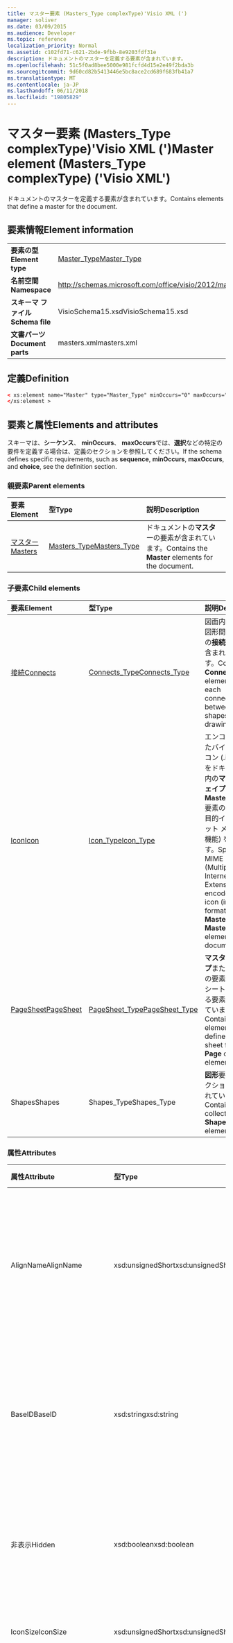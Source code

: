 ```yaml
---
title: マスター要素 (Masters_Type complexType)'Visio XML (')
manager: soliver
ms.date: 03/09/2015
ms.audience: Developer
ms.topic: reference
localization_priority: Normal
ms.assetid: c102fd71-c621-2bde-9fbb-8e9203fdf31e
description: ドキュメントのマスターを定義する要素が含まれています。
ms.openlocfilehash: 51c5f0ad8bee5000e981fcfd4d15e2e49f2bda3b
ms.sourcegitcommit: 9d60cd82b5413446e5bc8ace2cd689f683fb41a7
ms.translationtype: MT
ms.contentlocale: ja-JP
ms.lasthandoff: 06/11/2018
ms.locfileid: "19805829"
---
```

# <a name="master-element-masterstype-complextype-visio-xml"></a><span data-ttu-id="e336c-103">マスター要素 (Masters_Type complexType)'Visio XML (')</span><span class="sxs-lookup"><span data-stu-id="e336c-103">Master element (Masters_Type complexType) ('Visio XML')</span></span>

<span data-ttu-id="e336c-104">ドキュメントのマスターを定義する要素が含まれています。</span><span class="sxs-lookup"><span data-stu-id="e336c-104">Contains elements that define a master for the document.</span></span>
  
## <a name="element-information"></a><span data-ttu-id="e336c-105">要素情報</span><span class="sxs-lookup"><span data-stu-id="e336c-105">Element information</span></span>

|||
|:-----|:-----|
|<span data-ttu-id="e336c-106">**要素の型**</span><span class="sxs-lookup"><span data-stu-id="e336c-106">**Element type**</span></span> <br/> |[<span data-ttu-id="e336c-107">Master_Type</span><span class="sxs-lookup"><span data-stu-id="e336c-107">Master_Type</span></span>](master_type-complextypevisio-xml.md) <br/> |
|<span data-ttu-id="e336c-108">**名前空間**</span><span class="sxs-lookup"><span data-stu-id="e336c-108">**Namespace**</span></span> <br/> |http://schemas.microsoft.com/office/visio/2012/main  <br/> |
|<span data-ttu-id="e336c-109">**スキーマ ファイル**</span><span class="sxs-lookup"><span data-stu-id="e336c-109">**Schema file**</span></span> <br/> |<span data-ttu-id="e336c-110">VisioSchema15.xsd</span><span class="sxs-lookup"><span data-stu-id="e336c-110">VisioSchema15.xsd</span></span>  <br/> |
|<span data-ttu-id="e336c-111">**文書パーツ**</span><span class="sxs-lookup"><span data-stu-id="e336c-111">**Document parts**</span></span> <br/> |<span data-ttu-id="e336c-112">masters.xml</span><span class="sxs-lookup"><span data-stu-id="e336c-112">masters.xml</span></span>  <br/> |
   
## <a name="definition"></a><span data-ttu-id="e336c-113">定義</span><span class="sxs-lookup"><span data-stu-id="e336c-113">Definition</span></span>

```XML
< xs:element name="Master" type="Master_Type" minOccurs="0" maxOccurs="unbounded" >
</xs:element >
```

## <a name="elements-and-attributes"></a><span data-ttu-id="e336c-114">要素と属性</span><span class="sxs-lookup"><span data-stu-id="e336c-114">Elements and attributes</span></span>

<span data-ttu-id="e336c-115">スキーマは、**シーケンス**、 **minOccurs**、 **maxOccurs**では、**選択**などの特定の要件を定義する場合は、定義のセクションを参照してください。</span><span class="sxs-lookup"><span data-stu-id="e336c-115">If the schema defines specific requirements, such as **sequence**, **minOccurs**, **maxOccurs**, and **choice**, see the definition section.</span></span> 
  
### <a name="parent-elements"></a><span data-ttu-id="e336c-116">親要素</span><span class="sxs-lookup"><span data-stu-id="e336c-116">Parent elements</span></span>

|<span data-ttu-id="e336c-117">**要素**</span><span class="sxs-lookup"><span data-stu-id="e336c-117">**Element**</span></span>|<span data-ttu-id="e336c-118">**型**</span><span class="sxs-lookup"><span data-stu-id="e336c-118">**Type**</span></span>|<span data-ttu-id="e336c-119">**説明**</span><span class="sxs-lookup"><span data-stu-id="e336c-119">**Description**</span></span>|
|:-----|:-----|:-----|
|[<span data-ttu-id="e336c-120">マスター</span><span class="sxs-lookup"><span data-stu-id="e336c-120">Masters</span></span>](masters-elementvisio-xml.md) <br/> |[<span data-ttu-id="e336c-121">Masters_Type</span><span class="sxs-lookup"><span data-stu-id="e336c-121">Masters_Type</span></span>](masters_type-complextypevisio-xml.md) <br/> |<span data-ttu-id="e336c-122">ドキュメントの**マスター**の要素が含まれています。</span><span class="sxs-lookup"><span data-stu-id="e336c-122">Contains the **Master** elements for the document.</span></span>  <br/> |
   
### <a name="child-elements"></a><span data-ttu-id="e336c-123">子要素</span><span class="sxs-lookup"><span data-stu-id="e336c-123">Child elements</span></span>

|<span data-ttu-id="e336c-124">**要素**</span><span class="sxs-lookup"><span data-stu-id="e336c-124">**Element**</span></span>|<span data-ttu-id="e336c-125">**型**</span><span class="sxs-lookup"><span data-stu-id="e336c-125">**Type**</span></span>|<span data-ttu-id="e336c-126">**説明**</span><span class="sxs-lookup"><span data-stu-id="e336c-126">**Description**</span></span>|
|:-----|:-----|:-----|
|[<span data-ttu-id="e336c-127">接続</span><span class="sxs-lookup"><span data-stu-id="e336c-127">Connects</span></span>](connects-element-pagecontents_type-complextypevisio-xml.md) <br/> |[<span data-ttu-id="e336c-128">Connects_Type</span><span class="sxs-lookup"><span data-stu-id="e336c-128">Connects_Type</span></span>](connects_type-complextypevisio-xml.md) <br/> |<span data-ttu-id="e336c-129">図面内の 2 つの図形間の各接続の**接続**の要素が含まれています。</span><span class="sxs-lookup"><span data-stu-id="e336c-129">Contains a **Connect** element for each connection between two shapes in a drawing.</span></span>  <br/> |
|[<span data-ttu-id="e336c-130">Icon</span><span class="sxs-lookup"><span data-stu-id="e336c-130">Icon</span></span>](icon-element-master_type-complextypevisio-xml.md) <br/> |[<span data-ttu-id="e336c-131">Icon_Type</span><span class="sxs-lookup"><span data-stu-id="e336c-131">Icon_Type</span></span>](icon_type-complextypevisio-xml.md) <br/> |<span data-ttu-id="e336c-132">エンコードされたバイナリ] アイコン (.ico 形式) をドキュメント内の**マスター シェイプ**または**MasterShortcut**要素の MIME (多目的インターネット メール拡張機能) を指定します。</span><span class="sxs-lookup"><span data-stu-id="e336c-132">Specifies a MIME (Multipurpose Internet Mail Extensions) encoded binary icon (in .ico format) for a **Master** or **MasterShortcut** element in a document.</span></span>  <br/> |
|[<span data-ttu-id="e336c-133">PageSheet</span><span class="sxs-lookup"><span data-stu-id="e336c-133">PageSheet</span></span>](pagesheet-element-master_type-complextypevisio-xml.md) <br/> |[<span data-ttu-id="e336c-134">PageSheet_Type</span><span class="sxs-lookup"><span data-stu-id="e336c-134">PageSheet_Type</span></span>](pagesheet_type-complextypevisio-xml.md) <br/> |<span data-ttu-id="e336c-135">**マスター シェイプ**または**ページ**の要素のページ シートを定義する要素が含まれています。</span><span class="sxs-lookup"><span data-stu-id="e336c-135">Contains elements that define the page sheet for a **Page** or **Master** element.</span></span>  <br/> |
|<span data-ttu-id="e336c-136">Shapes</span><span class="sxs-lookup"><span data-stu-id="e336c-136">Shapes</span></span>  <br/> |<span data-ttu-id="e336c-137">Shapes_Type</span><span class="sxs-lookup"><span data-stu-id="e336c-137">Shapes_Type</span></span>  <br/> |<span data-ttu-id="e336c-138">**図形**要素のコレクションが含まれています。</span><span class="sxs-lookup"><span data-stu-id="e336c-138">Contains a collection of **Shape** elements.</span></span>  <br/> |
   
### <a name="attributes"></a><span data-ttu-id="e336c-139">属性</span><span class="sxs-lookup"><span data-stu-id="e336c-139">Attributes</span></span>

|<span data-ttu-id="e336c-140">**属性**</span><span class="sxs-lookup"><span data-stu-id="e336c-140">**Attribute**</span></span>|<span data-ttu-id="e336c-141">**型**</span><span class="sxs-lookup"><span data-stu-id="e336c-141">**Type**</span></span>|<span data-ttu-id="e336c-142">**必須**</span><span class="sxs-lookup"><span data-stu-id="e336c-142">**Required**</span></span>|<span data-ttu-id="e336c-143">**説明**</span><span class="sxs-lookup"><span data-stu-id="e336c-143">**Description**</span></span>|<span data-ttu-id="e336c-144">**使用可能な値**</span><span class="sxs-lookup"><span data-stu-id="e336c-144">**Possible values**</span></span>|
|:-----|:-----|:-----|:-----|:-----|
|<span data-ttu-id="e336c-145">AlignName</span><span class="sxs-lookup"><span data-stu-id="e336c-145">AlignName</span></span>  <br/> |<span data-ttu-id="e336c-146">xsd:unsignedShort</span><span class="sxs-lookup"><span data-stu-id="e336c-146">xsd:unsignedShort</span></span>  <br/> |<span data-ttu-id="e336c-147">省略可能</span><span class="sxs-lookup"><span data-stu-id="e336c-147">optional</span></span>  <br/> |<span data-ttu-id="e336c-148">ステンシル ウィンドウでマスター シェイプのテキストが左、右揃えまたは中央揃えかどうかを指定します。</span><span class="sxs-lookup"><span data-stu-id="e336c-148">Specifies whether the master's text in the stencil window is aligned left, right, or center.</span></span>  <br/> |<span data-ttu-id="e336c-149">Xsd:unsignedShort の値を入力します。</span><span class="sxs-lookup"><span data-stu-id="e336c-149">Values of the xsd:unsignedShort type.</span></span>  <br/> |
|<span data-ttu-id="e336c-150">BaseID</span><span class="sxs-lookup"><span data-stu-id="e336c-150">BaseID</span></span>  <br/> |<span data-ttu-id="e336c-151">xsd:string</span><span class="sxs-lookup"><span data-stu-id="e336c-151">xsd:string</span></span>  <br/> |<span data-ttu-id="e336c-152">省略可能</span><span class="sxs-lookup"><span data-stu-id="e336c-152">optional</span></span>  <br/> |<span data-ttu-id="e336c-153">ドキュメントのマスターを識別する GUID (グローバル一意識別子) です。</span><span class="sxs-lookup"><span data-stu-id="e336c-153">A GUID (globally unique identifier) that identifies the master across documents.</span></span>  <br/> |<span data-ttu-id="e336c-154">Xsd:string の値を入力します。</span><span class="sxs-lookup"><span data-stu-id="e336c-154">Values of the xsd:string type.</span></span>  <br/> |
|<span data-ttu-id="e336c-155">非表示</span><span class="sxs-lookup"><span data-stu-id="e336c-155">Hidden</span></span>  <br/> |<span data-ttu-id="e336c-156">xsd:boolean</span><span class="sxs-lookup"><span data-stu-id="e336c-156">xsd:boolean</span></span>  <br/> |<span data-ttu-id="e336c-157">省略可能</span><span class="sxs-lookup"><span data-stu-id="e336c-157">optional</span></span>  <br/> |<span data-ttu-id="e336c-158">ユーザー インターフェイスで、マスターが非表示かどうかを指定します。</span><span class="sxs-lookup"><span data-stu-id="e336c-158">Specifies whether the master is hidden in the user interface.</span></span>  <br/> |<span data-ttu-id="e336c-159">Xsd:boolean の値を入力します。</span><span class="sxs-lookup"><span data-stu-id="e336c-159">Values of the xsd:boolean type.</span></span>  <br/> |
|<span data-ttu-id="e336c-160">IconSize</span><span class="sxs-lookup"><span data-stu-id="e336c-160">IconSize</span></span>  <br/> |<span data-ttu-id="e336c-161">xsd:unsignedShort</span><span class="sxs-lookup"><span data-stu-id="e336c-161">xsd:unsignedShort</span></span>  <br/> |<span data-ttu-id="e336c-162">省略可能</span><span class="sxs-lookup"><span data-stu-id="e336c-162">optional</span></span>  <br/> |<span data-ttu-id="e336c-163">要素のアイコンのサイズ。</span><span class="sxs-lookup"><span data-stu-id="e336c-163">The size of the element's icon.</span></span>  <br/> |<span data-ttu-id="e336c-164">Xsd:unsignedShort の値を入力します。</span><span class="sxs-lookup"><span data-stu-id="e336c-164">Values of the xsd:unsignedShort type.</span></span>  <br/> |
|<span data-ttu-id="e336c-165">IconUpdate</span><span class="sxs-lookup"><span data-stu-id="e336c-165">IconUpdate</span></span>  <br/> |<span data-ttu-id="e336c-166">xsd:boolean</span><span class="sxs-lookup"><span data-stu-id="e336c-166">xsd:boolean</span></span>  <br/> |<span data-ttu-id="e336c-167">省略可能</span><span class="sxs-lookup"><span data-stu-id="e336c-167">optional</span></span>  <br/> |<span data-ttu-id="e336c-168">マスター シェイプ自体から、アイコンを自動的に生成するかどうかを指定します。</span><span class="sxs-lookup"><span data-stu-id="e336c-168">Specifies whether the icon is automatically generated from the master itself.</span></span>  <br/> |<span data-ttu-id="e336c-169">Xsd:boolean の値を入力します。</span><span class="sxs-lookup"><span data-stu-id="e336c-169">Values of the xsd:boolean type.</span></span>  <br/> |
|<span data-ttu-id="e336c-170">ID</span><span class="sxs-lookup"><span data-stu-id="e336c-170">ID</span></span>  <br/> |<span data-ttu-id="e336c-171">xsd:unsignedInt</span><span class="sxs-lookup"><span data-stu-id="e336c-171">xsd:unsignedInt</span></span>  <br/> |<span data-ttu-id="e336c-172">必須</span><span class="sxs-lookup"><span data-stu-id="e336c-172">required</span></span>  <br/> |<span data-ttu-id="e336c-173">その親要素内の要素の一意の ID。</span><span class="sxs-lookup"><span data-stu-id="e336c-173">The unique ID of the element within its parent element.</span></span>  <br/> |<span data-ttu-id="e336c-174">Xsd:unsignedInt の値を入力します。</span><span class="sxs-lookup"><span data-stu-id="e336c-174">Values of the xsd:unsignedInt type.</span></span>  <br/> |
|<span data-ttu-id="e336c-175">MatchByName</span><span class="sxs-lookup"><span data-stu-id="e336c-175">MatchByName</span></span>  <br/> |<span data-ttu-id="e336c-176">xsd:boolean</span><span class="sxs-lookup"><span data-stu-id="e336c-176">xsd:boolean</span></span>  <br/> |<span data-ttu-id="e336c-177">省略可能</span><span class="sxs-lookup"><span data-stu-id="e336c-177">optional</span></span>  <br/> |<span data-ttu-id="e336c-178">マスターが図面ページにドロップされた図面マスター シェイプが既に場合のインスタンスに存在する場合を Microsoft Visio が決定する方法を決定します。</span><span class="sxs-lookup"><span data-stu-id="e336c-178">Determines how Microsoft Visio decides if a document master is already present when an instance of a master is dropped on the drawing page.</span></span>  <br/> |<span data-ttu-id="e336c-179">Xsd:boolean の値を入力します。</span><span class="sxs-lookup"><span data-stu-id="e336c-179">Values of the xsd:boolean type.</span></span>  <br/> |
|<span data-ttu-id="e336c-180">名前</span><span class="sxs-lookup"><span data-stu-id="e336c-180">Name</span></span>  <br/> |<span data-ttu-id="e336c-181">xsd:string</span><span class="sxs-lookup"><span data-stu-id="e336c-181">xsd:string</span></span>  <br/> |<span data-ttu-id="e336c-182">省略可能</span><span class="sxs-lookup"><span data-stu-id="e336c-182">optional</span></span>  <br/> |<span data-ttu-id="e336c-183">要素の名前です。</span><span class="sxs-lookup"><span data-stu-id="e336c-183">The name of the element.</span></span>  <br/> |<span data-ttu-id="e336c-184">Xsd:string の値を入力します。</span><span class="sxs-lookup"><span data-stu-id="e336c-184">Values of the xsd:string type.</span></span>  <br/> |
|<span data-ttu-id="e336c-185">NameU</span><span class="sxs-lookup"><span data-stu-id="e336c-185">NameU</span></span>  <br/> |<span data-ttu-id="e336c-186">xsd:string</span><span class="sxs-lookup"><span data-stu-id="e336c-186">xsd:string</span></span>  <br/> |<span data-ttu-id="e336c-187">省略可能</span><span class="sxs-lookup"><span data-stu-id="e336c-187">optional</span></span>  <br/> |<span data-ttu-id="e336c-188">要素の汎用名です。</span><span class="sxs-lookup"><span data-stu-id="e336c-188">The universal name of the element.</span></span>  <br/> |<span data-ttu-id="e336c-189">Xsd:string の値を入力します。</span><span class="sxs-lookup"><span data-stu-id="e336c-189">Values of the xsd:string type.</span></span>  <br/> |
|<span data-ttu-id="e336c-190">PatternFlags</span><span class="sxs-lookup"><span data-stu-id="e336c-190">PatternFlags</span></span>  <br/> |<span data-ttu-id="e336c-191">xsd:unsignedShort</span><span class="sxs-lookup"><span data-stu-id="e336c-191">xsd:unsignedShort</span></span>  <br/> |<span data-ttu-id="e336c-192">省略可能</span><span class="sxs-lookup"><span data-stu-id="e336c-192">optional</span></span>  <br/> |<span data-ttu-id="e336c-193">マスターのユーザー設定のパターンとして動作するかどうかを決定します。</span><span class="sxs-lookup"><span data-stu-id="e336c-193">Determines whether a master behaves as a custom pattern.</span></span>  <br/> |<span data-ttu-id="e336c-194">Xsd:unsignedShort の値を入力します。</span><span class="sxs-lookup"><span data-stu-id="e336c-194">Values of the xsd:unsignedShort type.</span></span>  <br/> |
|<span data-ttu-id="e336c-195">Prompt</span><span class="sxs-lookup"><span data-stu-id="e336c-195">Prompt</span></span>  <br/> |<span data-ttu-id="e336c-196">xsd:string</span><span class="sxs-lookup"><span data-stu-id="e336c-196">xsd:string</span></span>  <br/> |<span data-ttu-id="e336c-197">省略可能</span><span class="sxs-lookup"><span data-stu-id="e336c-197">optional</span></span>  <br/> |<span data-ttu-id="e336c-198">ステータス バー、ツールは、要素の prompt ヒントです。</span><span class="sxs-lookup"><span data-stu-id="e336c-198">The status bar and tool tip prompt for the element.</span></span>  <br/> |<span data-ttu-id="e336c-199">Xsd:string の値を入力します。</span><span class="sxs-lookup"><span data-stu-id="e336c-199">Values of the xsd:string type.</span></span>  <br/> |
|<span data-ttu-id="e336c-200">UniqueID</span><span class="sxs-lookup"><span data-stu-id="e336c-200">UniqueID</span></span>  <br/> |<span data-ttu-id="e336c-201">xsd:string</span><span class="sxs-lookup"><span data-stu-id="e336c-201">xsd:string</span></span>  <br/> |<span data-ttu-id="e336c-202">省略可能</span><span class="sxs-lookup"><span data-stu-id="e336c-202">optional</span></span>  <br/> |<span data-ttu-id="e336c-203">ドキュメント内のマスターを識別する GUID です。</span><span class="sxs-lookup"><span data-stu-id="e336c-203">A GUID that identifies the master within the document.</span></span>  <br/> |<span data-ttu-id="e336c-204">Xsd:string の値を入力します。</span><span class="sxs-lookup"><span data-stu-id="e336c-204">Values of the xsd:string type.</span></span>  <br/> |
   

